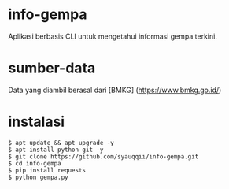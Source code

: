 # info-gempa
Aplikasi berbasis CLI untuk mengetahui informasi gempa terkini.

# sumber-data
Data yang diambil berasal dari [BMKG] (https://www.bmkg.go.id/)

# instalasi
```
$ apt update && apt upgrade -y
$ apt install python git -y
$ git clone https://github.com/syauqqii/info-gempa.git
$ cd info-gempa
$ pip install requests
$ python gempa.py
```
